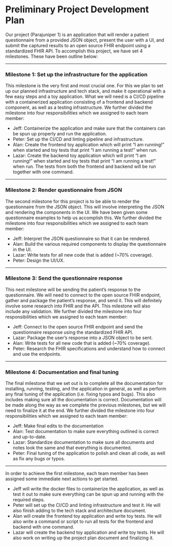 # Preliminary Project Development Plan

Our project (Parajuniper 1) is an application that will render a patient questionnaire from a provided JSON object, present the user with a UI, and submit the captured results to an open source FHIR endpoint using a standardized FHIR API. To accomplish this project, we have set 4 milestones. These have been outline below:

---

### Milestone 1: Set up the infrastructure for the application
This milestone is the very first and most crucial one. For this we plan to set up our planned infrastructure and tech stack, and make it operational with a few easy steps and a toy application. What we will need is a CI/CD pipeline with a containerized application consisting of a frontend and backend component, as well as a testing infrastructure. We further divided the milestone into four responsibilities which we assigned to each team member:
- Jeff: Containerize the application and make sure that the containers can be spun up properly and run the application.
- Peter: Set up the CI/CD and linting pipeline and infrastructure.
- Alan: Create the frontend toy application which will print “I am running!” when started and toy tests that print “I am running a test!” when run.
- Lazar: Create the backend toy application which will print “I am running!” when started and toy tests that print “I am running a test!” when run. The tests from both the frontend and backend will be run together with one command.

---

### Milestone 2: Render questionnaire from JSON
The second milestone for this project is to be able to render the questionnaire from the JSON object. This will involve interpreting the JSON and rendering the components in the UI. We have been given some questionnaire examples to help us accomplish this. We further divided the milestone into four responsibilities which we assigned to each team member:
- Jeff: Interpret the JSON questionnaire so that it can be rendered.
- Alan: Build the various required components to display the questionnaire in the UI.
- Lazar: Write tests for all new code that is added (~70% coverage).
- Peter: Design the UI/UX.

---

### Milestone 3: Send the questionnaire response
This next milestone will be sending the patient’s response to the questionnaire. We will need to connect to the open source FHIR endpoint, gather and package the patient’s response, and send it. This will definitely involve some research into FHIR and the API. This milestone will also include any validation. We further divided the milestone into four responsibilities which we assigned to each team member:
- Jeff: Connect to the open source FHIR endpoint and send the questionnaire response using the standardized FHIR API.
- Lazar: Package the user’s response into a JSON object to be sent.
- Alan: Write tests for all new code that is added (~70% coverage).
- Peter: Research the FHIR specifications and understand how to connect and use the endpoints.

---

### Milestone 4: Documentation and final tuning 
The final milestone that we set out is to complete all the documentation for installing, running, testing, and the application in general, as well as perform any final tuning of the application (i.e. fixing typos and bugs). This also includes making sure all the documentation is correct. Documentation will be made along the way as we complete the previous milestones, but we will need to finalize it at the end. We further divided the milestone into four responsibilities which we assigned to each team member:
- Jeff: Make final edits to the documentation
- Alan: Test documentation to make sure everything outlined is correct and up-to-date.
- Lazar: Standardize documentation to make sure all documents and notes look the same and that everything is documented.
- Peter: Final tuning of the application to polish and clean all code, as well as fix any bugs or typos.

---

In order to achieve the first milestone, each team member has been assigned some immediate next actions to get started.
- Jeff will write the docker files to containerize the application, as well as test it out to make sure everything can be spun up and running with the required steps.
- Peter will set up the CI/CD and linting infrastructure and test it. He will also finish adding to the tech stack and architecture document.
- Alan will create the frontend toy application and write toy tests. He will also write a command or script to run all tests for the frontend and backend with one command.
- Lazar will create the backend toy application and write toy tests. He will also work on writing up the project plan document and finalizing it.
